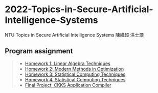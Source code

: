 # 2022-Topics-in-Secure-Artificial-Intelligence-Systems
NTU
Topics in Secure Artificial Intelligence Systems 陳維超 洪士灝

## Program assignment
>* [Homework 1: Linear Algebra Techniques](/HW1)
>* [Homework 2: Modern Methods in Optimization](/HW2)
>* [Homework 3: Statistical Computing Techniques](/HW3)
>* [Homework 4: Statistical Computing Techniques](/HW4)
>* [Final Project: CKKS Application Compiler](https://github.com/strongshih/HE-GPU-compiler)
